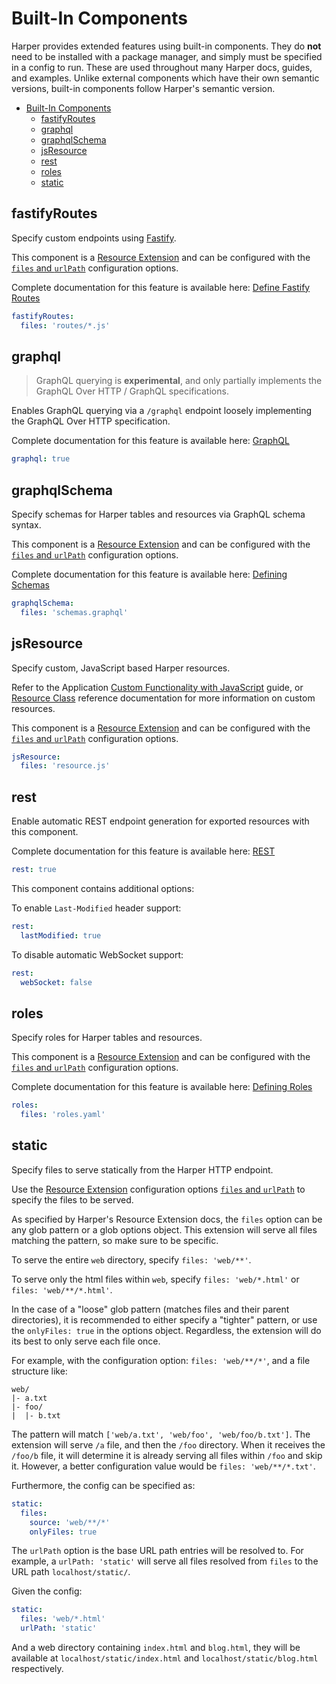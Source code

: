 # Built-In Components

Harper provides extended features using built-in components. They do **not** need to be installed with a package manager, and simply must be specified in a config to run. These are used throughout many Harper docs, guides, and examples. Unlike external components which have their own semantic versions, built-in components follow Harper's semantic version.

- [Built-In Components](#built-in-components)
	- [fastifyRoutes](#fastifyroutes)
	- [graphql](#graphql)
	- [graphqlSchema](#graphqlschema)
	- [jsResource](#jsresource)
	- [rest](#rest)
	- [roles](#roles)
	- [static](#static)

<!-- ## authentication -->

<!-- ## clustering -->

## fastifyRoutes

Specify custom endpoints using [Fastify](https://fastify.dev/).

This component is a [Resource Extension](./reference.md#resource-extension) and can be configured with the [`files` and `urlPath`](./reference.md#resource-extension-configuration) configuration options.

Complete documentation for this feature is available here: [Define Fastify Routes](https://docs.harperdb.io/docs/developers/applications/define-fastify-routes)

```yaml
fastifyRoutes:
  files: 'routes/*.js'
```

## graphql

> GraphQL querying is **experimental**, and only partially implements the GraphQL Over HTTP / GraphQL specifications.

Enables GraphQL querying via a `/graphql` endpoint loosely implementing the GraphQL Over HTTP specification.

Complete documentation for this feature is available here: [GraphQL](https://docs.harperdb.io/docs/technical-details/reference/graphql)

```yaml
graphql: true
```

## graphqlSchema

Specify schemas for Harper tables and resources via GraphQL schema syntax.

This component is a [Resource Extension](./reference.md#resource-extension) and can be configured with the [`files` and `urlPath`](./reference.md#resource-extension-configuration) configuration options.

Complete documentation for this feature is available here: [Defining Schemas](https://docs.harperdb.io/docs/developers/applications/defining-schemas)

```yaml
graphqlSchema:
  files: 'schemas.graphql'
```

## jsResource

Specify custom, JavaScript based Harper resources.

Refer to the Application [Custom Functionality with JavaScript](https://docs.harperdb.io/docs/developers/applications#custom-functionality-with-javascript) guide, or [Resource Class](https://docs.harperdb.io/docs/technical-details/reference/resource) reference documentation for more information on custom resources.

This component is a [Resource Extension](./reference.md#resource-extension) and can be configured with the [`files` and `urlPath`](./reference.md#resource-extension-configuration) configuration options.

```yaml
jsResource:
  files: 'resource.js'
```

<!-- ## login -->

<!-- ## mqtt -->

<!-- ## operationsApi -->

<!-- ## replication -->

## rest

Enable automatic REST endpoint generation for exported resources with this component.

Complete documentation for this feature is available here: [REST](https://docs.harperdb.io/docs/developers/rest)

```yaml
rest: true
```

This component contains additional options:

To enable `Last-Modified` header support:

```yaml
rest:
  lastModified: true
```

To disable automatic WebSocket support:

```yaml
rest:
  webSocket: false
```

## roles

Specify roles for Harper tables and resources.

This component is a [Resource Extension](./reference.md#resource-extension) and can be configured with the [`files` and `urlPath`](./reference.md#resource-extension-configuration) configuration options.

Complete documentation for this feature is available here: [Defining Roles](https://docs.harperdb.io/docs/developers/applications/defining-roles)

```yaml
roles:
  files: 'roles.yaml'
```

## static

Specify files to serve statically from the Harper HTTP endpoint.

Use the [Resource Extension](./reference.md#resource-extension) configuration options [`files` and `urlPath`](./reference.md#resource-extension-configuration) to specify the files to be served.

As specified by Harper's Resource Extension docs, the `files` option can be any glob pattern or a glob options object. This extension will serve all files matching the pattern, so make sure to be specific.

To serve the entire `web` directory, specify `files: 'web/**'`.

To serve only the html files within `web`, specify `files: 'web/*.html'` or `files: 'web/**/*.html'`.

In the case of a "loose" glob pattern (matches files and their parent directories), it is recommended to either specify a "tighter" pattern, or use the `onlyFiles: true` in the options object. Regardless, the extension will do its best to only serve each file once.

For example, with the configuration option: `files: 'web/**/*'`, and a file structure like:

```
web/
|- a.txt
|- foo/
|  |- b.txt
```

The pattern will match `['web/a.txt', 'web/foo', 'web/foo/b.txt']`. The extension will serve `/a` file, and then the `/foo` directory. When it receives the `/foo/b` file, it will determine it is already serving all files within `/foo` and skip it. However, a better configuration value would be `files: 'web/**/*.txt'`.

Furthermore, the config can be specified as:

```yaml
static:
  files:
    source: 'web/**/*'
    onlyFiles: true
```

The `urlPath` option is the base URL path entries will be resolved to. For example, a `urlPath: 'static'` will serve all files resolved from `files` to the URL path `localhost/static/`.

Given the config:

```yaml
static:
  files: 'web/*.html'
  urlPath: 'static'
```

And a web directory containing `index.html` and `blog.html`, they will be available at `localhost/static/index.html` and `localhost/static/blog.html` respectively.
